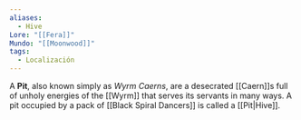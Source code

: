```yaml
---
aliases:
  - Hive
Lore: "[[Fera]]"
Mundo: "[[Moonwood]]"
tags:
  - Localización
---
```

A **Pit**, also known simply as _Wyrm Caerns_, are a desecrated [[Caern]]s full of unholy energies of the [[Wyrm]] that serves its servants in many ways. A pit occupied by a pack of [[Black Spiral Dancers]] is called a [[Pit|Hive]].